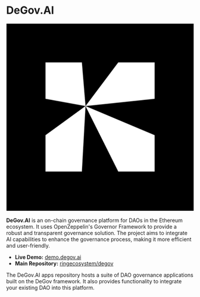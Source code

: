 # DeGov.AI

[![DeGov.AI Logo](https://github.com/ringecosystem/degov/raw/main/docs/DeGov.AI.svg)](https://degov.ai/)

**DeGov.AI** is an on-chain governance platform for DAOs in the Ethereum ecosystem. It uses OpenZeppelin's Governor Framework to provide a robust and transparent governance solution. The project aims to integrate AI capabilities to enhance the governance process, making it more efficient and user-friendly.

- **Live Demo:** [demo.degov.ai](https://demo.degov.ai/)
- **Main Repository:** [ringecosystem/degov](https://github.com/ringecosystem/degov)

The DeGov.AI apps repository hosts a suite of DAO governance applications built on the DeGov framework. It also provides functionality to integrate your existing DAO into this platform.
